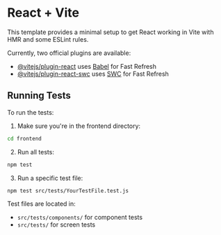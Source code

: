 # React + Vite

This template provides a minimal setup to get React working in Vite with HMR and some ESLint rules.

Currently, two official plugins are available:

- [@vitejs/plugin-react](https://github.com/vitejs/vite-plugin-react/blob/main/packages/plugin-react/README.md) uses [Babel](https://babeljs.io/) for Fast Refresh
- [@vitejs/plugin-react-swc](https://github.com/vitejs/vite-plugin-react-swc) uses [SWC](https://swc.rs/) for Fast Refresh

## Running Tests

To run the tests:

1. Make sure you're in the frontend directory:
```bash
cd frontend
```

2. Run all tests:
```bash
npm test
```

3. Run a specific test file:
```bash
npm test src/tests/YourTestFile.test.js
```

Test files are located in:
- `src/tests/components/` for component tests
- `src/tests/` for screen tests
